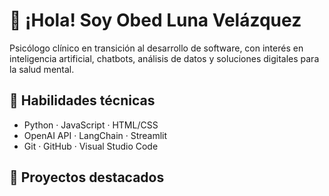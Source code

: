 # 👋 ¡Hola! Soy Obed Luna Velázquez

Psicólogo clínico en transición al desarrollo de software, con interés en inteligencia artificial, chatbots, análisis de datos y soluciones digitales para la salud mental.

## 🧠 Habilidades técnicas
- Python · JavaScript · HTML/CSS
- OpenAI API · LangChain · Streamlit
- Git · GitHub · Visual Studio Code

## 🔧 Proyectos destacados

